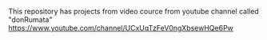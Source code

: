 This repository has projects from video cource from youtube channel called "donRumata"
https://www.youtube.com/channel/UCxUqTzFeV0ngXbsewHQe6Pw
